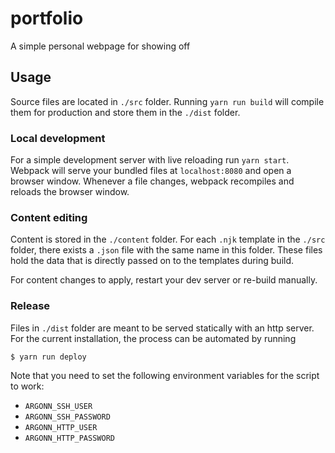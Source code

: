 # portfolio

A simple personal webpage for showing off

## Usage

Source files are located in `./src` folder. Running `yarn run build` will compile them for production and store them in the `./dist` folder.

### Local development

For a simple development server with live reloading run `yarn start`. Webpack will serve your bundled files at `localhost:8080` and open a browser window. Whenever a file changes, webpack recompiles and reloads the browser window.

### Content editing

Content is stored in the `./content` folder. For each `.njk` template in the `./src` folder, there exists a `.json` file with the same name in this folder. These files hold the data that is directly passed on to the templates during build.

For content changes to apply, restart your dev server or re-build manually.

### Release

Files in `./dist` folder are meant to be served statically with an http server. For the current installation, the process can be automated by running

```
$ yarn run deploy
```

Note that you need to set the following environment variables for the script to work:

* `ARGONN_SSH_USER`
* `ARGONN_SSH_PASSWORD`
* `ARGONN_HTTP_USER`
* `ARGONN_HTTP_PASSWORD`

